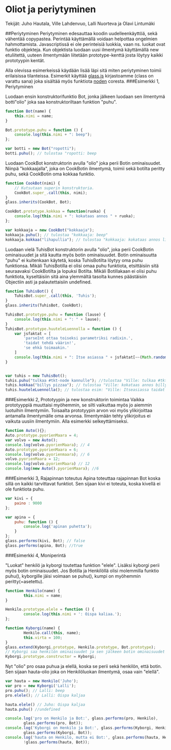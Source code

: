 Oliot ja periytyminen
===
Tekijät: Juho Hautala, Ville Lahdenvuo, Lalli Nuorteva ja Olavi Lintumäki

##Periytyminen
Periytyminen edesauttaa koodin uudelleenkäyttöä, sekä vähentää copypastea. Perintää käyttämällä voidaan helpottaa ongelmien hahmottamista. Javascriptissä ei ole perinteisiä luokkia, vaan ns. luokat ovat funktio objekteja. Kun objektista luodaan uusi ilmentymä käyttämällä new etuliitettä, uuteen ilmentymään liitetään prototype-kenttä josta löytyy kaikki prototyypin kentät.

Alla olevissa esimerkeissä käydään lisää läpi sitä miten periytyminen toimii erilaisissa tilanteissa. Esimerkit käyttää [glass.js](glass.js) kirjastoamme (class on varattu sana) joka sisältää myös funktiota [noden](https://github.com/joyent/node/blob/master/lib/util.js#L566-L576) coresta.
###Esimerkki 1, Periytyminen

Luodaan ensin konstruktorifunktio Bot, jonka jälkeen luodaan sen ilmentymä botti"olio" joka saa konstruktoriltaan funktion "puhu".
```javascript
function Bot(name) {
	this.nimi = name;
}

Bot.prototype.puhu = function () {
	console.log(this.nimi + ": beep");
};

var botti = new Bot("ropotti");
botti.puhu(); // tulostaa "ropotti: beep
```

Luodaan CookBot konstruktorin avulla "olio" joka perii Botin ominaisuudet. Niinpä "kokkaajalla", joka on CookBotin ilmentymä, toimii sekä botilta peritty puhu, sekä CookBotin oma kokkaa funktio.
```javascript
function CookBot(nimi) {
	// Kutsutaan superin konstruktoria.
	CookBot.super_.call(this, nimi); 
}
glass.inherits(CookBot, Bot);

CookBot.prototype.kokkaa = function(ruoka) {
	console.log(this.nimi + ": kokataas annos " + ruoka);
};

var kokkaaja = new CookBot("kokkaaja");
kokkaaja.puhu(); // tulostaa "kokkaaja: beep"
kokkaaja.kokkaa("lihapullia"); // tulostaa "kokkaaja: kokataas annos lihapullia"
```
Luodaan vielä TuhisBot konstruktorin avulla "olio", joka perii CookBotin ominaisuudet ja sitä kautta myös botin ominaisuudet. Botin ominaisuutta "puhu" ei kuitenkaan käytetä, koska TuhisBotilta löytyy oma puhu funktionsa. Mikäli TuhisBotilla ei olisi omaa puhu funktiota, etsittäisiin sitä seuraavaksi CookBotilta ja lopuksi Botilta. Mikäli Botillakaan ei olisi puhu funktiota, kyseltäisiin sitä aina ylemmältä tasolta kunnes päästäisiin Objectiin asti ja palautettaisiin undefined.
```javascript
function TuhisBot() {
	TuhisBot.super_.call(this, 'Tuhis');
}
glass.inherits(TuhisBot, CookBot);

TuhisBot.prototype.puhu = function (lause) {
    console.log(this.nimi + ": " + lause);
}
TuhisBot.prototype.huuteleLuennolla = function () {
	var jsfaktat = [
		'parseInt ottaa toiseksi parametriksi radixin.',
		'taidat tehdä väärin!',
		'se ehkä toimaakin.'
	]
	console.log(this.nimi + ": Itse asiassa " + jsfaktat[~~(Math.random() * jsfaktat.length)]);
}


var tuhis = new TuhisBot();
tuhis.puhu("tulkaa #tkt-node kannulle"); //tulostaa "Ville: tulkaa #tkt-node kannulle"
tuhis.kokkaa("billys pizzaa"); // tulostaa "Ville: kokataas annos billys pizzaa"
tuhis.huuteleLuennolla(); // tulostaa esim: "Ville: Itseasiassa taidat tehdä väärin!"
```
###Esimerkki 2, Prototyypin ja new konstruktorin toimintaa
Vaikka prototyyppiä muuttaisi myöhemmin, se silti vaikuttaa myös jo aiemmin luotuihin ilmentymiin. Toisaalta prototyypin arvon voi myös ylikirjoittaa antamalla ilmentymälle oma arvonsa. Ilmentymään tehty ylikirjoitus ei vaikuta uusiin ilmentymiin. Alla esimerkki selkeyttämiseksi.
```javascript
function Auto(){};
Auto.prototype.pyorienMaara = 4;
var volvo = new Auto();
console.log(volvo.pyorienMaara); // 4
Auto.prototype.pyorienMaara = 6;
console.log(volvo.pyorienmaara); // 6
volvo.pyorienMaara = 12;
console.log(volvo.pyorienMaara) // 12
console.log(new Auto().pyorienMaara); //6
```
###Esimerkki 3, Rajapinnan toteutus
Apina toteuttaa rajapinnan Bot koska sillä on kaikki tarvittavat funktiot. Sen sijaan kivi ei toteuta, koska kivellä ei ole funktiota puhu.
```javascript
var kivi = {
	paino : 9000
};

var apina = {
    puhu: function () {
        console.log('apinan puhetta');
    }
};
glass.performs(kivi, Bot); // false
glass.performs(apina, Bot); //true
```

###Esimerkki 4, Moniperintä

"Luokat" henkilö ja kyborgi toutettaa funktion "elele". Lisäksi kyborgi perii myös botin ominaisuudet. Jos Botilla ja Henkilöllä olisi molemmilla funktio puhu(), kyborgille jäisi voimaan se puhu(), kumpi on myöhemmin peritty(=asetettu). 
```javascript
function Henkilo(name) {
        this.nimi = name;
}

Henkilo.prototype.elele = function () {
        console.log(this.nimi + ': Oispa kaliaa.');
};

function Kyborgi(name) {
        Henkilo.call(this, name);
        this.virta = 100;
}
glass.extend(Kyborgi.prototype, Henkilo.prototype, Bot.prototype);
// Kyborgi saa henkilön ominaisuudet ja sen jälkeen botin ominaisuudet
Kyborgi.prototype.constructor = Kyborgi;


```

Nyt "olio" pro osaa puhua ja elellä, koska se perii sekä henkilön, että botin. Sen sijaan hauta-olio joka on Henkilöluokan ilmentymä, osaa vain "elellä".
```javascript
var hauta = new Henkilo('Juho');
var pro = new Kyborgi('Lalli');
pro.puhu(); // Lalli: beep
pro.elele(); // Lalli: Oispa kaljaa

hauta.elele() // Juho: Oispa kaljaa
hauta.puhu() //undefined

console.log('pro on Henkilo ja Bot:', glass.performs(pro, Henkilo),
        glass.performs(pro, Bot));
console.log('Kyborgi on Henkilo ja Bot:', glass.performs(Kyborgi, Henkilo),
        glass.performs(Kyborgi, Bot));
console.log('hauta on Henkilo, mutta ei Bot:', glass.performs(hauta, Henkilo),
        !glass.performs(hauta, Bot));
```
